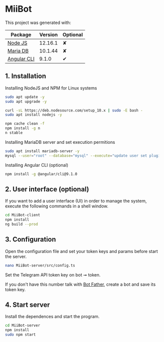 # MiiBot

This project was generated with:

Package                                               | Version | Optional
------------------------------------------------------|---------|---------
[Node JS](https://nodejs.org)                         | 12.16.1 | &#x2718;
[Maria DB](https://mariadb.org)                       | 10.1.44 | &#x2718;
[Angular CLI](https://github.com/angular/angular-cli) | 9.1.0   | &#x2714;

## 1. Installation

Installing NodeJS and NPM for Linux systems

```bash
sudo apt update -y
sudo apt upgrade -y

curl -sL https://deb.nodesource.com/setup_10.x | sudo -E bash -
sudo apt install nodejs -y

npm cache clean -f
npm install -g n
n stable
```

Installing MariaDB server and set execution permitions

```bash
sudo apt install mariadb-server -y
mysql --user="root" --database="mysql" --execute="update user set plugin='' where User='root'; flush privileges;"
```

Installing Angular CLI (optional)

```bash
npm install -g @angular/cli@9.1.0
```

## 2. User interface (optional)

If you want to add a user interface (UI) in order to manage the system, execute the following commands in a shell window.

```bash
cd MiiBot-client
npm install
ng build --prod
```

## 3. Configuration

Open the configuration file and set your token keys and params before start the server.

```bash
nano MiiBot-server/src/config.ts
```

Set the Telegram API token key on bot ➞ token. 

If you don't have this number talk with [Bot Father](https://t.me/botfather), create a bot and save its token key.

## 4. Start server

Install the dependences and start the program.

```bash
cd MiiBot-server
npm install
sudo npm start
```